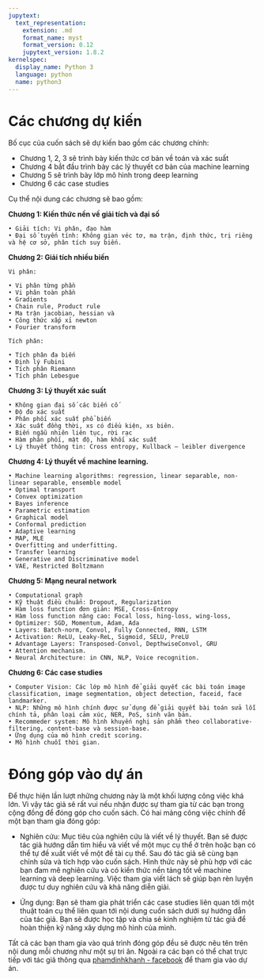 ```yaml
---
jupytext:
  text_representation:
    extension: .md
    format_name: myst
    format_version: 0.12
    jupytext_version: 1.8.2
kernelspec:
  display_name: Python 3
  language: python
  name: python3
---
```


# Các chương dự kiến

Bố cục của cuốn sách sẽ dự kiến bao gồm các chương chính:

- Chương 1, 2, 3 sẽ trình bày kiến thức cơ bản về toán và xác suất
- Chương 4 bắt đầu trình bày các lý thuyết cơ bản của machine learning
- Chương 5 sẽ trình bày lớp mô hình trong deep learning
- Chương 6 các case studies

Cụ thể nội dung các chương sẽ bao gồm:

**Chương 1: Kiến thức nền về giải tích và đại số**

    • Giải tích: Vi phân, đạo hàm
    • Đại số tuyến tính: Không gian véc tơ, ma trận, định thức, trị riêng và hệ cơ sở, phân tích suy biến.
      
**Chương 2: Giải tích nhiều biến**
    
    Vi phân:

    • Vi phân từng phần
    • Vi phân toàn phần
    • Gradients
    • Chain rule, Product rule
    • Ma trận jacobian, hessian và 
    • Công thức xấp xỉ newton
    • Fourier transform
    
    Tích phân:

    • Tích phân đa biến
    • Định lý Fubini
    • Tích phân Riemann
    • Tích phân Lebesgue
      
      
**Chương 3: Lý thuyết xác suất**

    • Không gian đại số các biến cố
    • Độ đo xác suất
    • Phân phối xác suất phổ biến
    • Xác suất đồng thời, xs có điều kiện, xs biên. 
    • Biến ngẫu nhiên liên tục, rời rạc
    • Hàm phân phối, mật độ, hàm khối xác suất
    • Lý thuyết thông tin: Cross entropy, Kullback – leibler divergence
      
**Chương 4: Lý thuyết về machine learning.**

    • Machine learning algorithms: regression, linear separable, non-linear separable, ensemble model
    • Optimal transport
    • Convex optimization
    • Bayes inference
    • Parametric estimation
    • Graphical model
    • Conformal prediction
    • Adaptive learning
    • MAP, MLE
    • Overfitting and underfitting.
    • Transfer learning
    • Generative and Discriminative model
    • VAE, Restricted Boltzmann

**Chương 5: Mạng neural network**

    • Computational graph
    • Kỹ thuật điều chuẩn: Dropout, Regularization
    • Hàm loss function đơn giản: MSE, Cross-Entropy
    • Hàm loss function nâng cao: Focal loss, hing-loss, wing-loss,
    • Optimizer: SGD, Momentum, Adam, Ada
    • Layers: Batch-norm, Convol, Fully Connected, RNN, LSTM
    • Activation: ReLU, Leaky-ReL, Sigmoid, SELU, PreLU
    • Advantage Layers: Transposed-Convol, DepthwiseConvol, GRU
    • Attention mechanism.
    • Neural Architecture: in CNN, NLP, Voice recognition.

**Chương 6: Các case studies**

    • Computer Vision: Các lớp mô hình để giải quyết các bài toán image classification, image segmentation, object detection, faceid, face landmarker.
    • NLP: Những mô hình chính được sử dụng để giải quyết bài toán sửa lỗi chính tả, phân loại cảm xúc, NER, PoS, sinh văn bản.  
    • Recommeder system: Mô hình khuyến nghị sản phẩm theo collaborative-filtering, content-base và session-base.
    • Ứng dụng của mô hình credit scoring.
    • Mô hình chuỗi thời gian.

# Đóng góp vào dự án    

Để thực hiện lần lượt những chương này là một khối lượng công việc khá lớn. Vì vậy tác giả sẽ rất vui nếu nhận được sự tham gia từ các bạn trong cộng đồng để đóng góp cho cuốn sách. Có hai mảng công việc chính để một bạn tham gia đóng góp:

- Nghiên cứu: Mục tiêu của nghiên cứu là viết về lý thuyết. Bạn sẽ được tác giả hướng dẫn tìm hiểu và viết về một mục cụ thể ở trên hoặc bạn có thể tự đề xuất viết về một đề tài cụ thể. Sau đó tác giả sẽ cùng bạn chỉnh sửa và tích hợp vào cuốn sách. Hình thức này sẽ phù hợp với các bạn đam mê nghiên cứu và có kiến thức nền tảng tốt về machine learning và deep learning. Việc tham gia viết lách sẽ giúp bạn rèn luyện được tư duy nghiên cứu và khả năng diễn giải.

- Ứng dụng: Bạn sẽ tham gia phát triển các case studies liên quan tới một thuật toán cụ thể liên quan tới nội dung cuốn sách dưới sự hướng dẫn của tác giả. Bạn sẽ được học tập và chia sẻ kinh nghiệm từ tác giả để hoàn thiện kỹ năng xây dựng mô hình của mình.

Tất cả các bạn tham gia vào quá trình đóng góp đều sẽ được nêu tên trên nội dung mỗi chương như một sự tri ân. Ngoài ra các bạn có thể chat trực tiếp với tác giả thông qua [phamdinhkhanh - facebook](https://www.facebook.com/langnhin.anhtrang/) để tham gia vào dự án.
